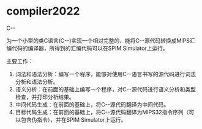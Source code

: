 # compiler2022
C--

为一个小型的类C语言(C--)实现一个相对完整的、能将C--源代码转换成MIPS汇编代码的编译器，所得到的汇编代码可以在SPIM Simulator上运行。

主要工作：
  1. 词法和语法分析：编写一个程序，能够对使用C--语言书写的源代码进行词法分析和语法分析。
  2. 语义分析：在前面的基础上编写一个程序，对C--源代码进行语义分析和类型检查，并打印分析结果。
  3. 中间代码生成：在前面的基础上，将C--源代码翻译为中间代码。
  4. 目标代码生成：在前面的基础上，将C--源代码翻译为MIPS32指令序列（可以包含伪指令），并在SPIM Simulator上运行。
